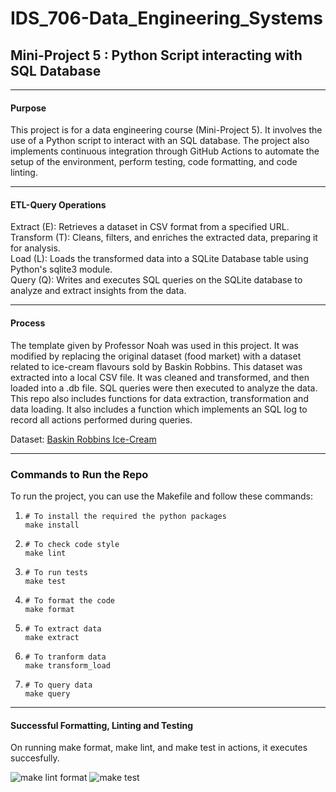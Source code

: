 # IDS_706-Data_Engineering_Systems
## Mini-Project 5 : Python Script interacting with SQL Database



***

#### Purpose

This project is for a data engineering course (Mini-Project 5). It involves the use of a Python script to interact with an SQL database. The project also implements continuous integration through GitHub Actions to automate the setup of the environment, perform testing, code formatting, and code linting.

***

#### ETL-Query Operations

Extract (E): Retrieves a dataset in CSV format from a specified URL.  
Transform (T): Cleans, filters, and enriches the extracted data, preparing it for analysis.  
Load (L): Loads the transformed data into a SQLite Database table using Python's sqlite3 module.  
Query (Q): Writes and executes SQL queries on the SQLite database to analyze and extract insights from the data.

****

#### Process

The template given by Professor Noah was used in this project. It was modified by replacing the original dataset (food market) with a dataset related to ice-cream flavours sold by Baskin Robbins. This dataset was extracted into a local CSV file. It was cleaned and transformed, and then loaded into a .db file. SQL queries were then executed to analyze the data. This repo also includes functions for data extraction, transformation and data loading. It also includes a function which implements an SQL log to record all actions performed during queries.

Dataset: [Baskin Robbins Ice-Cream](https://raw.githubusercontent.com/prasertcbs/basic-dataset/master/baskin_icecream.csv)

***

### Commands to Run the Repo

To run the project, you can use the Makefile and follow these commands:
1. ```
   # To install the required the python packages
   make install
   ```
2. ```
   # To check code style
   make lint
   ```
3. ```
   # To run tests
   make test
   ```
4. ```
   # To format the code
   make format
   ```
5. ```
   # To extract data
   make extract
   ```
6. ```
   # To tranform data
   make transform_load
   ```
7. ```
   # To query data
   make query
   ```
***

#### Successful Formatting, Linting and Testing

On running make format, make lint, and make test in actions, it executes succesfully.

![make lint format](https://github.com/nogibjj/afraa-n_Mini-Project-5/assets/143756865/3d2317bf-4aa3-43a5-9b2b-6944022fd48a)
![make test](https://github.com/nogibjj/afraa-n_Mini-Project-5/assets/143756865/7c2b932a-a38d-45d4-8bf6-acd0e312df61)

